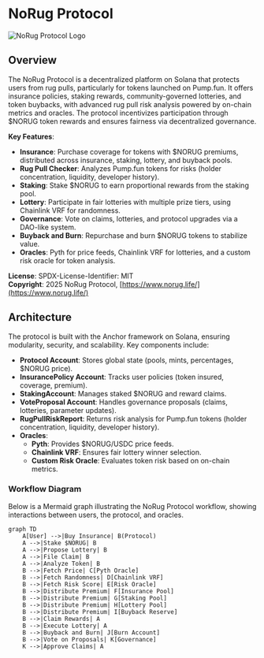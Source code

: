 # NoRug Protocol

![NoRug Protocol Logo](https://www.norug.life/logo.png)

## Overview
The NoRug Protocol is a decentralized platform on Solana that protects users from rug pulls, particularly for tokens launched on Pump.fun. It offers insurance policies, staking rewards, community-governed lotteries, and token buybacks, with advanced rug pull risk analysis powered by on-chain metrics and oracles. The protocol incentivizes participation through $NORUG token rewards and ensures fairness via decentralized governance.

**Key Features**:
- **Insurance**: Purchase coverage for tokens with $NORUG premiums, distributed across insurance, staking, lottery, and buyback pools.
- **Rug Pull Checker**: Analyzes Pump.fun tokens for risks (holder concentration, liquidity, developer history).
- **Staking**: Stake $NORUG to earn proportional rewards from the staking pool.
- **Lottery**: Participate in fair lotteries with multiple prize tiers, using Chainlink VRF for randomness.
- **Governance**: Vote on claims, lotteries, and protocol upgrades via a DAO-like system.
- **Buyback and Burn**: Repurchase and burn $NORUG tokens to stabilize value.
- **Oracles**: Pyth for price feeds, Chainlink VRF for lotteries, and a custom risk oracle for token analysis.

**License**: SPDX-License-Identifier: MIT  
**Copyright**: 2025 NoRug Protocol, [https://www.norug.life/](https://www.norug.life/)

## Architecture
The protocol is built with the Anchor framework on Solana, ensuring modularity, security, and scalability. Key components include:

- **Protocol Account**: Stores global state (pools, mints, percentages, $NORUG price).
- **InsurancePolicy Account**: Tracks user policies (token insured, coverage, premium).
- **StakingAccount**: Manages staked $NORUG and reward claims.
- **VoteProposal Account**: Handles governance proposals (claims, lotteries, parameter updates).
- **RugPullRiskReport**: Returns risk analysis for Pump.fun tokens (holder concentration, liquidity, developer history).
- **Oracles**:
  - **Pyth**: Provides $NORUG/USDC price feeds.
  - **Chainlink VRF**: Ensures fair lottery winner selection.
  - **Custom Risk Oracle**: Evaluates token risk based on on-chain metrics.

### Workflow Diagram
Below is a Mermaid graph illustrating the NoRug Protocol workflow, showing interactions between users, the protocol, and oracles.

```mermaid
graph TD
    A[User] -->|Buy Insurance| B(Protocol)
    A -->|Stake $NORUG| B
    A -->|Propose Lottery| B
    A -->|File Claim| B
    A -->|Analyze Token| B
    B -->|Fetch Price| C[Pyth Oracle]
    B -->|Fetch Randomness| D[Chainlink VRF]
    B -->|Fetch Risk Score| E[Risk Oracle]
    B -->|Distribute Premium| F[Insurance Pool]
    B -->|Distribute Premium| G[Staking Pool]
    B -->|Distribute Premium| H[Lottery Pool]
    B -->|Distribute Premium| I[Buyback Reserve]
    B -->|Claim Rewards| A
    B -->|Execute Lottery| A
    B -->|Buyback and Burn| J[Burn Account]
    B -->|Vote on Proposals| K[Governance]
    K -->|Approve Claims| A
